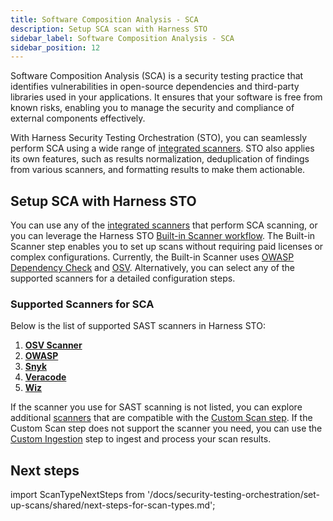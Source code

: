 ```yaml
---
title: Software Composition Analysis - SCA
description: Setup SCA scan with Harness STO
sidebar_label: Software Composition Analysis - SCA
sidebar_position: 12
---
```


Software Composition Analysis (SCA) is a security testing practice that identifies vulnerabilities in open-source dependencies and third-party libraries used in your applications. It ensures that your software is free from known risks, enabling you to manage the security and compliance of external components effectively.

With Harness Security Testing Orchestration (STO), you can seamlessly perform SCA using a wide range of [integrated scanners](#supported-scanners-for-sca). STO also applies its own features, such as results normalization, deduplication of findings from various scanners, and formatting results to make them actionable.

## Setup SCA with Harness STO

You can use any of the [integrated scanners](#supported-scanners-for-sca) that perform SCA scanning, or you can leverage the Harness STO [Built-in Scanner workflow](/docs/security-testing-orchestration/set-up-scans/built-in-scanners). The Built-in Scanner step enables you to set up scans without requiring paid licenses or complex configurations. Currently, the Built-in Scanner uses [OWASP Dependency Check](/docs/security-testing-orchestration/sto-techref-category/owasp-scanner-reference) and [OSV](/docs/security-testing-orchestration/sto-techref-category/osv-scanner-reference). Alternatively, you can select any of the supported scanners for a detailed configuration steps.

<DocVideo src="https://youtu.be/xLftLnsylF8?si=xdXfJCWRPofpo2UH" />

### Supported Scanners for SCA

Below is the list of supported SAST scanners in Harness STO:

1. **[OSV Scanner](/docs/security-testing-orchestration/sto-techref-category/osv-scanner-reference)**  
2. **[OWASP](/docs/security-testing-orchestration/sto-techref-category/owasp-scanner-reference)**
3. **[Snyk](/docs/security-testing-orchestration/sto-techref-category/snyk/snyk-code-scanning)**
4. **[Veracode](/docs/security-testing-orchestration/sto-techref-category/veracode-scanner-reference)**
4. **[Wiz](/docs/security-testing-orchestration/sto-techref-category/wiz/repo-scans-with-wiz)**  

If the scanner you use for SAST scanning is not listed, you can explore additional [scanners](/docs/security-testing-orchestration/custom-scanning/custom-scan-reference) that are compatible with the [Custom Scan step](/docs/security-testing-orchestration/custom-scanning/custom-scan-reference). If the Custom Scan step does not support the scanner you need, you can use the [Custom Ingestion](/docs/security-testing-orchestration/custom-scanning/custom-ingest-reference) step to ingest and process your scan results.

## Next steps  

import ScanTypeNextSteps from '/docs/security-testing-orchestration/set-up-scans/shared/next-steps-for-scan-types.md';

<ScanTypeNextSteps />